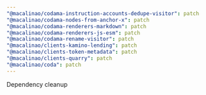 ```yaml
---
"@macalinao/codama-instruction-accounts-dedupe-visitor": patch
"@macalinao/codama-nodes-from-anchor-x": patch
"@macalinao/codama-renderers-markdown": patch
"@macalinao/codama-renderers-js-esm": patch
"@macalinao/codama-rename-visitor": patch
"@macalinao/clients-kamino-lending": patch
"@macalinao/clients-token-metadata": patch
"@macalinao/clients-quarry": patch
"@macalinao/coda": patch
---
```


Dependency cleanup
